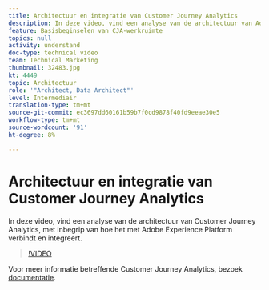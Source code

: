 ```yaml
---
title: Architectuur en integratie van Customer Journey Analytics
description: In deze video, vind een analyse van de architectuur van Adobe Customer Journey Analytics, met inbegrip van hoe het met Adobe Experience Platform verbindt en integreert.
feature: Basisbeginselen van CJA-werkruimte
topics: null
activity: understand
doc-type: technical video
team: Technical Marketing
thumbnail: 32483.jpg
kt: 4449
topic: Architectuur
role: '"Architect, Data Architect"'
level: Intermediair
translation-type: tm+mt
source-git-commit: ec3697dd60161b59b7f0cd9878f40fd9eeae30e5
workflow-type: tm+mt
source-wordcount: '91'
ht-degree: 8%

---
```



# Architectuur en integratie van Customer Journey Analytics

In deze video, vind een analyse van de architectuur van Customer Journey Analytics, met inbegrip van hoe het met Adobe Experience Platform verbindt en integreert.

>[!VIDEO](https://video.tv.adobe.com/v/32483/?quality=12)

Voor meer informatie betreffende Customer Journey Analytics, bezoek [documentatie](https://docs.adobe.com/content/help/en/analytics-platform/using/cja-landing.html).
